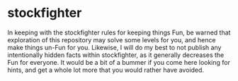 # stockfighter

In keeping with the stockfighter rules for keeping things Fun, be warned
that exploration of this repository may solve some levels for you, and
hence make things un-Fun for you.  Likewise, I will do my best to not
publish any intentionally hidden facts within stockfighter, as it
generally decreases the Fun for everyone.  It would be a bit of a bummer
if you come here looking for hints, and get a whole lot more that you
would rather have avoided.
